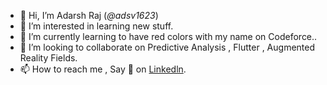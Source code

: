 - 👋 Hi, I’m Adarsh Raj (*@adsv1623*)
- 👀 I’m interested in learning new stuff.
- 🌱 I’m currently learning to have red colors with my name on Codeforce..
- 💞️ I’m looking to collaborate on Predictive Analysis , Flutter , Augmented Reality Fields.
- 📫 How to reach me , Say 👋 on  [Linkedln](https://www.linkedin.com/in/adsv1623).

<!---
adsv1623/adsv1623 is a ✨ special ✨ repository because its `README.md` (this file) appears on your GitHub profile.
You can click the Preview link to take a look at your changes.
--->
